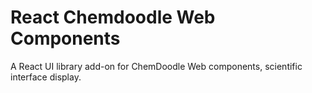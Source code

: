 # React Chemdoodle Web Components

A React UI library add-on for ChemDoodle Web components, scientific interface display.